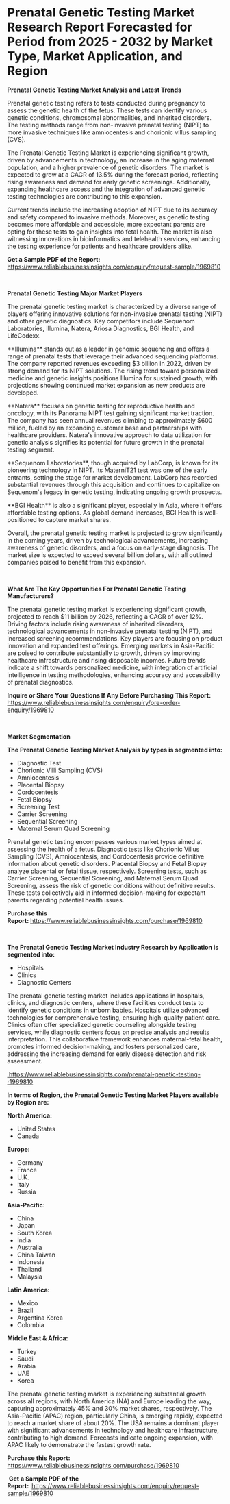 <p><h1>Prenatal Genetic Testing Market Research Report Forecasted for Period from 2025 -  2032 by Market Type, Market Application, and Region</h1></p><p><strong>Prenatal Genetic Testing Market Analysis and Latest Trends</strong></p>
<p><p>Prenatal genetic testing refers to tests conducted during pregnancy to assess the genetic health of the fetus. These tests can identify various genetic conditions, chromosomal abnormalities, and inherited disorders. The testing methods range from non-invasive prenatal testing (NIPT) to more invasive techniques like amniocentesis and chorionic villus sampling (CVS).</p><p>The Prenatal Genetic Testing Market is experiencing significant growth, driven by advancements in technology, an increase in the aging maternal population, and a higher prevalence of genetic disorders. The market is expected to grow at a CAGR of 13.5% during the forecast period, reflecting rising awareness and demand for early genetic screenings. Additionally, expanding healthcare access and the integration of advanced genetic testing technologies are contributing to this expansion.</p><p>Current trends include the increasing adoption of NIPT due to its accuracy and safety compared to invasive methods. Moreover, as genetic testing becomes more affordable and accessible, more expectant parents are opting for these tests to gain insights into fetal health. The market is also witnessing innovations in bioinformatics and telehealth services, enhancing the testing experience for patients and healthcare providers alike.</p></p>
<p><strong>Get a Sample PDF of the Report:&nbsp;</strong> <a href="https://www.reliablebusinessinsights.com/enquiry/request-sample/1969810?utm_campaign=3318&utm_medium=2&utm_source=Github&utm_content=ia&utm_term=12042025&utm_id=prenatal-genetic-testing">https://www.reliablebusinessinsights.com/enquiry/request-sample/1969810</a></p>
<p>&nbsp;</p>
<p><strong>Prenatal Genetic Testing Major Market Players</strong></p>
<p><p>The prenatal genetic testing market is characterized by a diverse range of players offering innovative solutions for non-invasive prenatal testing (NIPT) and other genetic diagnostics. Key competitors include Sequenom Laboratories, Illumina, Natera, Ariosa Diagnostics, BGI Health, and LifeCodexx. </p><p>**Illumina** stands out as a leader in genomic sequencing and offers a range of prenatal tests that leverage their advanced sequencing platforms. The company reported revenues exceeding $3 billion in 2022, driven by strong demand for its NIPT solutions. The rising trend toward personalized medicine and genetic insights positions Illumina for sustained growth, with projections showing continued market expansion as new products are developed.</p><p>**Natera** focuses on genetic testing for reproductive health and oncology, with its Panorama NIPT test gaining significant market traction. The company has seen annual revenues climbing to approximately $600 million, fueled by an expanding customer base and partnerships with healthcare providers. Natera's innovative approach to data utilization for genetic analysis signifies its potential for future growth in the prenatal testing segment.</p><p>**Sequenom Laboratories**, though acquired by LabCorp, is known for its pioneering technology in NIPT. Its MaterniT21 test was one of the early entrants, setting the stage for market development. LabCorp has recorded substantial revenues through this acquisition and continues to capitalize on Sequenom's legacy in genetic testing, indicating ongoing growth prospects.</p><p>**BGI Health** is also a significant player, especially in Asia, where it offers affordable testing options. As global demand increases, BGI Health is well-positioned to capture market shares.</p><p>Overall, the prenatal genetic testing market is projected to grow significantly in the coming years, driven by technological advancements, increasing awareness of genetic disorders, and a focus on early-stage diagnosis. The market size is expected to exceed several billion dollars, with all outlined companies poised to benefit from this expansion.</p></p>
<p>&nbsp;</p>
<p><strong>What Are The Key Opportunities For Prenatal Genetic Testing Manufacturers?</strong></p>
<p><p>The prenatal genetic testing market is experiencing significant growth, projected to reach $11 billion by 2026, reflecting a CAGR of over 12%. Driving factors include rising awareness of inherited disorders, technological advancements in non-invasive prenatal testing (NIPT), and increased screening recommendations. Key players are focusing on product innovation and expanded test offerings. Emerging markets in Asia-Pacific are poised to contribute substantially to growth, driven by improving healthcare infrastructure and rising disposable incomes. Future trends indicate a shift towards personalized medicine, with integration of artificial intelligence in testing methodologies, enhancing accuracy and accessibility of prenatal diagnostics.</p></p>
<p><strong>Inquire or Share Your Questions If Any Before Purchasing This Report:</strong> <a href="https://www.reliablebusinessinsights.com/enquiry/pre-order-enquiry/1969810?utm_campaign=3318&utm_medium=2&utm_source=Github&utm_content=ia&utm_term=12042025&utm_id=prenatal-genetic-testing">https://www.reliablebusinessinsights.com/enquiry/pre-order-enquiry/1969810</a></p>
<p>&nbsp;</p>
<p><strong>Market Segmentation</strong></p>
<p><strong>The Prenatal Genetic Testing Market Analysis by types is segmented into:</strong></p>
<p><ul><li>Diagnostic Test</li><li>Chorionic Villi Sampling (CVS)</li><li>Amniocentesis</li><li>Placental Biopsy</li><li>Cordocentesis</li><li>Fetal Biopsy</li><li>Screening Test</li><li>Carrier Screening</li><li>Sequential Screening</li><li>Maternal Serum Quad Screening</li></ul></p>
<p><p>Prenatal genetic testing encompasses various market types aimed at assessing the health of a fetus. Diagnostic tests like Chorionic Villus Sampling (CVS), Amniocentesis, and Cordocentesis provide definitive information about genetic disorders. Placental Biopsy and Fetal Biopsy analyze placental or fetal tissue, respectively. Screening tests, such as Carrier Screening, Sequential Screening, and Maternal Serum Quad Screening, assess the risk of genetic conditions without definitive results. These tests collectively aid in informed decision-making for expectant parents regarding potential health issues.</p></p>
<p><strong>Purchase this Report:&nbsp;</strong><a href="https://www.reliablebusinessinsights.com/purchase/1969810?utm_campaign=3318&utm_medium=2&utm_source=Github&utm_content=ia&utm_term=12042025&utm_id=prenatal-genetic-testing">https://www.reliablebusinessinsights.com/purchase/1969810</a></p>
<p>&nbsp;</p>
<p><strong>The Prenatal Genetic Testing Market Industry Research by Application is segmented into:</strong></p>
<p><ul><li>Hospitals</li><li>Clinics</li><li>Diagnostic Centers</li></ul></p>
<p><p>The prenatal genetic testing market includes applications in hospitals, clinics, and diagnostic centers, where these facilities conduct tests to identify genetic conditions in unborn babies. Hospitals utilize advanced technologies for comprehensive testing, ensuring high-quality patient care. Clinics often offer specialized genetic counseling alongside testing services, while diagnostic centers focus on precise analysis and results interpretation. This collaborative framework enhances maternal-fetal health, promotes informed decision-making, and fosters personalized care, addressing the increasing demand for early disease detection and risk assessment.</p></p>
<p><a href="https://www.reliablebusinessinsights.com/prenatal-genetic-testing-r1969810?utm_campaign=3318&utm_medium=2&utm_source=Github&utm_content=ia&utm_term=12042025&utm_id=prenatal-genetic-testing">&nbsp;https://www.reliablebusinessinsights.com/prenatal-genetic-testing-r1969810</a></p>
<p><strong>In terms of Region, the Prenatal Genetic Testing Market Players available by Region are:</strong></p>
<p>
    <p> <strong> North America: </strong>
        <ul>
            <li>United States</li>
            <li>Canada</li>
        </ul>
        </p> 
    <p> <strong> Europe: </strong>
        <ul>
            <li>Germany</li>
            <li>France</li>
            <li>U.K.</li>
            <li>Italy</li>
            <li>Russia</li>
        </ul>
        </p> 
    <p> <strong> Asia-Pacific: </strong>
        <ul>
            <li>China</li>
            <li>Japan</li>
            <li>South Korea</li>
            <li>India</li>
            <li>Australia</li>
            <li>China Taiwan</li>
            <li>Indonesia</li>
            <li>Thailand</li>
            <li>Malaysia</li>
        </ul>
        </p> 
    <p> <strong> Latin America: </strong>
        <ul>
            <li>Mexico</li>
            <li>Brazil</li>
            <li>Argentina Korea</li>
            <li>Colombia</li>
        </ul>
        </p> 
    <p> <strong> Middle East & Africa: </strong>
        <ul>
            <li>Turkey</li>
            <li>Saudi</li>
            <li>Arabia</li>
            <li>UAE</li>
            <li>Korea</li>
        </ul>
    </p>
    </p>
<p><p>The prenatal genetic testing market is experiencing substantial growth across all regions, with North America (NA) and Europe leading the way, capturing approximately 45% and 30% market shares, respectively. The Asia-Pacific (APAC) region, particularly China, is emerging rapidly, expected to reach a market share of about 20%. The USA remains a dominant player with significant advancements in technology and healthcare infrastructure, contributing to high demand. Forecasts indicate ongoing expansion, with APAC likely to demonstrate the fastest growth rate.</p></p>
<p><strong>Purchase this Report: </strong><a href="https://www.reliablebusinessinsights.com/purchase/1969810?utm_campaign=3318&utm_medium=2&utm_source=Github&utm_content=ia&utm_term=12042025&utm_id=prenatal-genetic-testing">https://www.reliablebusinessinsights.com/purchase/1969810</a></p>
<p>&nbsp;<strong>Get a Sample PDF of the Report:&nbsp;&nbsp;</strong><a href="https://www.reliablebusinessinsights.com/enquiry/request-sample/1969810?utm_campaign=3318&utm_medium=2&utm_source=Github&utm_content=ia&utm_term=12042025&utm_id=prenatal-genetic-testing">https://www.reliablebusinessinsights.com/enquiry/request-sample/1969810</a></p>
<p><strong></strong></p>
<p><p></p><p></p><p></p></p>